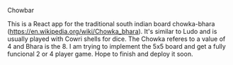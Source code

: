 Chowbar

This is a React app for the traditional south indian board chowka-bhara (https://en.wikipedia.org/wiki/Chowka_bhara). It's similar to Ludo and is usually played with Cowri shells for dice. The Chowka referes to a value of 4 and Bhara is the 8. I am trying to implement the 5x5 board and get a fully funcional 2 or 4 player game. Hope to finish and deploy it soon.
